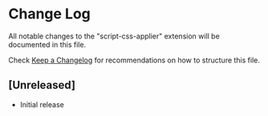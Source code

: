 # Change Log

All notable changes to the "script-css-applier" extension will be documented in this file.

Check [Keep a Changelog](http://keepachangelog.com/) for recommendations on how to structure this file.

## [Unreleased]

- Initial release